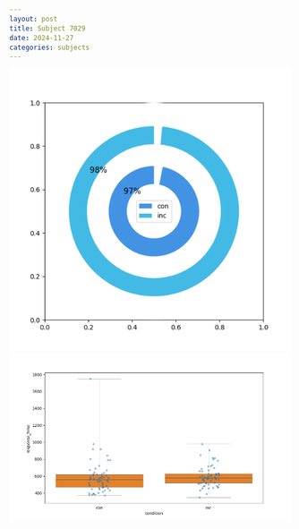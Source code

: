 ```yaml
---
layout: post
title: Subject 7029
date: 2024-11-27
categories: subjects
---
```


![](data/7029/run-12/7029_accuracy_by_condition.png)
![](data/7029/run-12/7029_rt.png)
